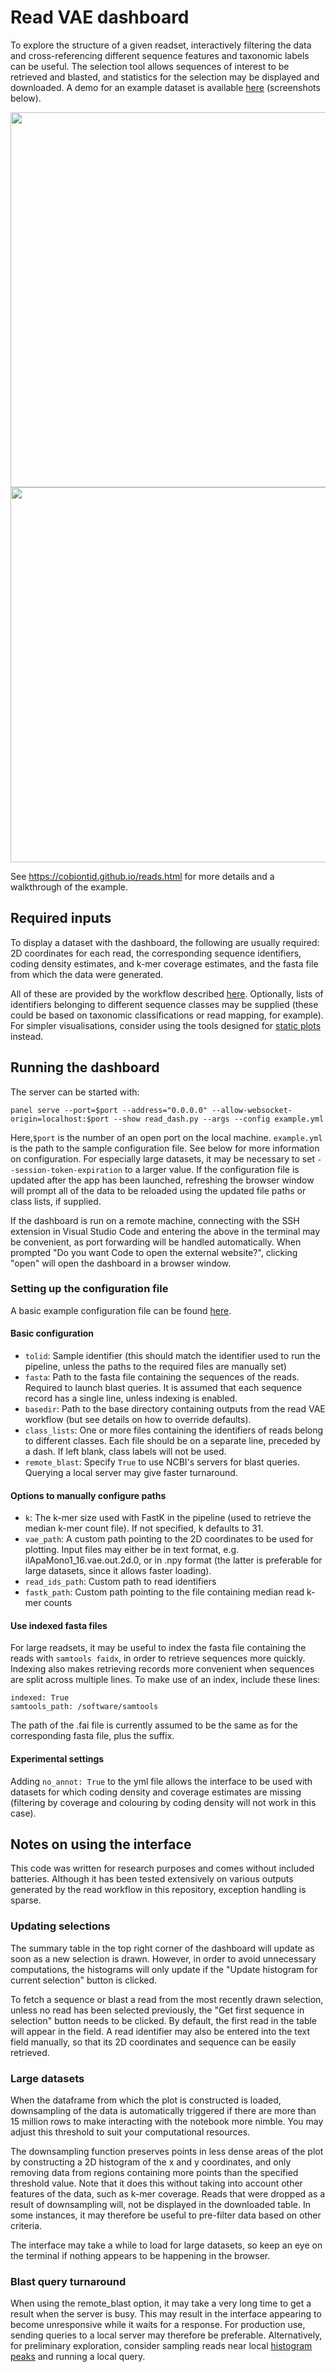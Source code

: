 # Read VAE dashboard

To explore the structure of a given readset, interactively filtering the data and cross-referencing different sequence features and taxonomic labels can be useful. The selection tool allows sequences of interest to be retrieved and blasted, and statistics for the selection may be displayed and downloaded. A demo for an example dataset is available [here](https://huggingface.co/spaces/cc7740/read_VAE) (screenshots below).

<img src="https://github.com/CobiontID/read_VAE/assets/10507101/42d5a687-4af4-4900-9843-e1b597856c17" width=600><br>
<img src="https://github.com/CobiontID/read_VAE/assets/10507101/1d3005f0-3654-438c-b9cf-5e00155e8b60f" width=600>


See https://cobiontid.github.io/reads.html for more details and a walkthrough of the example.

## Required inputs
To display a dataset with the dashboard, the following are usually required: 2D coordinates for each read, the corresponding sequence identifiers, coding density estimates, and k-mer coverage estimates, and the fasta file from which the data were generated.

All of these are provided by the workflow described [here](https://github.com/CobiontID/read_VAE/tree/main/read_tools). Optionally, lists of identifiers belonging to different sequence classes may be supplied (these could be based on taxonomic classifications or read mapping, for example). For simpler visualisations, consider using the tools designed for [static plots](https://github.com/CobiontID/read_VAE/tree/main/read_tools/plotting_tools) instead.

## Running the dashboard 
The server can be started with:

```panel serve --port=$port --address="0.0.0.0" --allow-websocket-origin=localhost:$port --show read_dash.py --args --config example.yml```

Here,`$port` is the number of an open port on the local machine. `example.yml` is the path to the sample configuration file. See below for more information on configuration. For especially large datasets, it may be necessary to set `--session-token-expiration` to a larger value. If the configuration file is updated after the app has been launched, refreshing the browser window will prompt all of the data to be reloaded using the updated file paths or class lists, if supplied.

If the dashboard is run on a remote machine, connecting with the SSH extension in Visual Studio Code and entering the above in the terminal may be convenient, as port forwarding will be handled automatically. When prompted "Do you want Code to open the external website?", clicking "open" will open the dashboard in a browser window.

### Setting up the configuration file
A basic example configuration file can be found [here](https://github.com/CobiontID/read_VAE/blob/main/read_tools/dashboard/example.yml).

#### Basic configuration
- `tolid`: Sample identifier (this should match the identifier used to run the pipeline, unless the paths to the required files are manually set)
- `fasta`: Path to the fasta file containing the sequences of the reads. Required to launch blast queries. It is assumed that each sequence record has a single line, unless indexing is enabled.
- `basedir`: Path to the base directory containing outputs from the read VAE workflow (but see details on how to override defaults).
- `class_lists`: One or more files containing the identifiers of reads belong to different classes. Each file should be on a separate line, preceded by a dash. If left blank, class labels will not be used.
- `remote_blast`: Specify `True` to use NCBI's servers for blast queries. Querying a local server may give faster turnaround.

#### Options to manually configure paths
- `k`: The k-mer size used with FastK in the pipeline (used to retrieve the median k-mer count file). If not specified, k defaults to 31.
- `vae_path`: A custom path pointing to the 2D coordinates to be used for plotting. Input files may either be in text format, e.g. ilApaMono1_16.vae.out.2d.0, or in .npy format (the latter is preferable for large datasets, since it allows faster loading).
- `read_ids_path`: Custom path to read identifiers
- `fastk_path`: Custom path pointing to the file containing median read k-mer counts
  
#### Use indexed fasta files
For large readsets, it may be useful to index the fasta file containing the reads with `samtools faidx`, in order to retrieve sequences more quickly. Indexing also makes retrieving records more convenient when sequences are split across multiple lines. To make use of an index, include these lines:
```
indexed: True
samtools_path: /software/samtools
```
The path of the .fai file is currently assumed to be the same as for the corresponding fasta file, plus the suffix.

#### Experimental settings
Adding ```no_annot: True``` to the yml file allows the interface to be used with datasets for which coding density and coverage estimates are missing (filtering by coverage and colouring by coding density will not work in this case).

## Notes on using the interface
This code was written for research purposes and comes without included batteries. Although it has been tested extensively on various outputs generated by the read workflow in this repository, exception handling is sparse.

### Updating selections
The summary table in the top right corner of the dashboard will update as soon as a new selection is drawn. However, in order to avoid unnecessary computations, the histograms will only update if the "Update histogram for current selection" button is clicked.

To fetch a sequence or blast a read from the most recently drawn selection, unless no read has been selected previously, the "Get first sequence in selection" button needs to be clicked. By default, the first read in the table will appear in the field. A read identifier may also be entered into the text field manually, so that its 2D coordinates and sequence can be easily retrieved.

### Large datasets
When the dataframe from which the plot is constructed is loaded, downsampling of the data is automatically triggered if there are more than 15 million rows to make interacting with the notebook more nimble. You may adjust this threshold to suit your computational resources.

The downsampling function preserves points in less dense areas of the plot by constructing a 2D histogram of the x and y coordinates, and only removing data from regions containing more points than the specified threshold value. Note that it does this without taking into account other features of the data, such as k-mer coverage. Reads that were dropped as a result of downsampling will, not be displayed in the downloaded table. In some instances, it may therefore be useful to pre-filter data based on other criteria.

The interface may take a while to load for large datasets, so keep an eye on the terminal if nothing appears to be happening in the browser.

### Blast query turnaround
When using the remote_blast option, it may take a very long time to get a result when the server is busy. This may result in the interface appearing to become unresponsive while it waits for a response. For production use, sending queries to a local server may therefore be preferable. Alternatively, for preliminary exploration, consider sampling reads near local [histogram peaks](https://github.com/CobiontID/read_VAE/tree/main/read_tools/plotting_tools) and running a local query.

